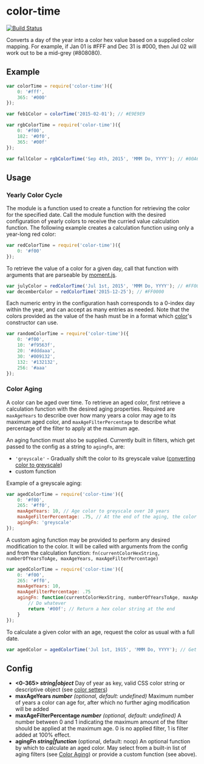 # color-time

[![Build Status](https://travis-ci.org/shaine/color-time.svg?branch=master)](https://travis-ci.org/shaine/color-time)

Converts a day of the year into a color hex value based on a supplied color mapping. For example, if Jan 01 is #FFF and Dec 31 is #000, then Jul 02 will work out to be a mid-grey (#808080).

## Example

```javascript
var colorTime = require('color-time')({
    0: '#fff',
    365: '#000'
});

var feb1Color = colorTime('2015-02-01'); // #E9E9E9

var rgbColorTime = require('color-time')({
    0: '#f00',
    182: '#0f0',
    365: '#00f'
});

var fallColor = rgbColorTime('Sep 4th, 2015', 'MMM Do, YYYY'); // #00A659
```

## Usage

### Yearly Color Cycle

The module is a function used to create a function for retrieving the color for the specified date. Call the module function with the desired configuration of yearly colors to receive the curried value calculation function. The following example creates a calculation function using only a year-long red color:

```javascript
var redColorTime = require('color-time')({
    0: '#f00'
});
```

To retrieve the value of a color for a given day, call that function with arguments that are parseable by [moment.js](http://momentjs.com/).

```javascript
var julyColor = redColorTime('Jul 1st, 2015', 'MMM Do, YYYY'); // #FF0000
var decemberColor = redColorTime('2015-12-25'); // #FF0000
```

Each numeric entry in the configuration hash corresponds to a 0-index day within the year, and can accept as many entries as needed. Note that the colors provided as the value of the hash must be in a format which [color](https://github.com/harthur/color)'s constructor can use.

```javascript
var randomColorTime = require('color-time')({
    0: '#f00',
    10: '#f9563f',
    20: '#dddaaa',
    30: '#009132',
    132: '#132132',
    256: '#aaa'
});
```

### Color Aging

A color can be aged over time. To retrieve an aged color, first retrieve a calculation function with the desired aging properties. Required are `maxAgeYears` to describe over how many years a color may age to its maximum aged color, and `maxAgeFilterPercentage` to describe what percentage of the filter to apply at the maximum age.

An aging function must also be supplied. Currently built in filters, which get passed to the config as a string to `agingFn`, are:

- `'greyscale'` - Gradually shift the color to its greyscale value ([converting color to greyscale](https://en.wikipedia.org/wiki/Grayscale#Converting_color_to_grayscale))
- custom function

Example of a greyscale aging:

```javascript
var agedColorTime = require('color-time')({
    0: '#f00',
    265: '#ff0',
    maxAgeYears: 10, // Age color to greyscale over 10 years
    maxAgeFilterPercentage: .75, // At the end of the aging, the color has converted to 75% greyscale,
    agingFn: 'greyscale'
});
```

A custom aging function may be provided to perform any desired modification to the color. It will be called with arguments from the config and from the calculation function: `fn(currentColorHexString, numberOfYearsToAge, maxAgeYears, maxAgeFilterPercentage)`

```javascript
var agedColorTime = require('color-time')({
    0: '#f00',
    265: '#ff0',
    maxAgeYears: 10,
    maxAgeFilterPercentage: .75
    agingFn: function(currentColorHexString, numberOfYearsToAge, maxAgeYears, maxAgeFilterPercentage) {
        // Do whatever
        return '#00f'; // Return a hex color string at the end
    }
});
```

To calculate a given color with an age, request the color as usual with a full date.

```javascript
var agedColor = agedColorTime('Jul 1st, 1915', 'MMM Do, YYYY'); // Get the July 1st color, aged ~100 years
```

## Config

- **<0-365> _string|object_** Day of year as key, valid CSS color string or descriptive object (see [color setters](https://www.npmjs.com/package/color#setters))
- **maxAgeYears _number_** _(optional, default: undefined)_ Maximum number of years a color can age for, after which no further aging modification will be added
- **maxAgeFilterPercentage _number_** _(optional, default: undefined)_ A number between 0 and 1 indicating the maximum amount of the filter should be applied at the maximum age. 0 is no applied filter, 1 is filter added at 100% effect.
- **agingFn _string|function_** (optional, default: noop) An optional function by which to calculate an aged color. May select from a built-in list of aging filters (see [Color Aging](#color-aging)) or provide a custom function (see above).
